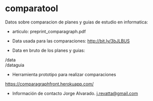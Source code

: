 # comparatool
Datos sobre comparacion de planes y guias de estudio en informatica:

* articulo:
preprint_comparagraph.pdf

* Data usada para las comparaciones:
http://bit.ly/3bJLBUS

* Data en bruto de los planes y guias: 

/data  
/dataguia

* Herramienta prototipo para realizar comparaciones

https://comparagraphfront.herokuapp.com/

* Información de contacto
Jorge Alvarado. j.revatta@gmail.com


